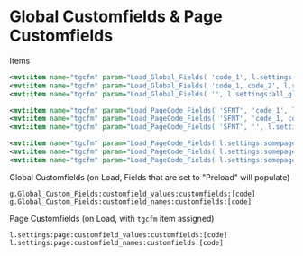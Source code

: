 # Global Customfields & Page Customfields

Items
```xml
<mvt:item name="tgcfm" param="Load_Global_Fields( 'code_1', l.settings:my_field )" />
<mvt:item name="tgcfm" param="Load_Global_Fields( 'code_1, code_2', l.settings:my_fields )" />
<mvt:item name="tgcfm" param="Load_Global_Fields( '', l.settings:all_global_fields )" />

<mvt:item name="tgcfm" param="Load_PageCode_Fields( 'SFNT', 'code_1', l.settings:sfnt_customfields )" />
<mvt:item name="tgcfm" param="Load_PageCode_Fields( 'SFNT', 'code_1, code_2', l.settings:sfnt_customfields )" />
<mvt:item name="tgcfm" param="Load_PageCode_Fields( 'SFNT', '', l.settings:sfnt_customfields )" />

<mvt:item name="tgcfm" param="Load_PageCode_Fields( l.settings:somepage:id, 'code_1', l.settings:sfnt_customfields )" />
<mvt:item name="tgcfm" param="Load_PageCode_Fields( l.settings:somepage:id, 'code_1, code_2', l.settings:sfnt_customfields )" />
<mvt:item name="tgcfm" param="Load_PageCode_Fields( l.settings:somepage:id, '', l.settings:sfnt_customfields )" />
```

Global Customfields (on Load, Fields that are set to "Preload" will populate)
```
g.Global_Custom_Fields:customfield_values:customfields:[code]
g.Global_Custom_Fields:customfield_names:customfields:[code]
```

Page Customfields (on Load, with `tgcfm` item assigned)
```
l.settings:page:customfield_values:customfields:[code]
l.settings:page:customfield_names:customfields:[code]
```